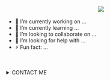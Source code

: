 <!-- Github README -->
<p align="center"><a href="https://github.com/RS-YAAD">
<img height="165" src="https://github-readme-stats.vercel.app/api?username=RS-YAAD&show_icons=true&include_all_commits=true&theme=react&cache_seconds=3200&hide_border=true" /></a>

- 🔭 I’m currently working on ...
- 🌱 I’m currently learning ...
- 👯 I’m looking to collaborate on ...
- 🤔 I’m looking for help with ...
- ⚡ Fun fact: ...

<br><details id="missing-code-coverage">
<summary>CONTACT ME</summary><br>
<details id="missing-code-coverage">
<summary>FACEBOOK</summary><a href="https://www.facebook.com/its.rs.yaad"><img align="left" title="Facebook" alt="Facebook" width="30px" src="pic/facebook.png" />FACEBOOK</a><br><br>
</details>
<details id="missing-code-coverage">
<summary>MESSENGER</summary><a href="https://m.me/its.rs.yaad"><img align="left" title="Messenger" alt="Messenger" width="30px" src="pic/messenger.png" />MESSENGER</a><br><br>                     
</details>
<details id="missing-code-coverage">
<summary>GMAIL</summary><a href="mailto: its.rs.yaad@gmail.com"><img align="left" title="Gmail" alt="Gmail" width="30px" src="pic/gmail.png" />GMAIL</a><br><br>
</details>
<details id="missing-code-coverage">
<summary>GITHUB</summary><a href="https://github.com/RS-YAAD"><img align="left" title="Github" alt="Github" width="30px" src="pic/github.png" />GITHUB</a>
</details>
</details>
